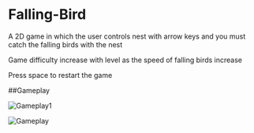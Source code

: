 # Falling-Bird
A 2D game in which the user controls nest with arrow keys and you must catch the falling birds with the nest 

Game difficulty increase with level as the speed of falling birds increase

Press space to restart the game

##Gameplay

![Gameplay1](https://user-images.githubusercontent.com/90712008/185077189-2fd401b9-75e6-4de1-9d54-f0715acb2238.PNG)


![Gameplay](https://user-images.githubusercontent.com/90712008/185077372-57a3f77d-7987-4830-acdb-a67bd3840818.PNG)
